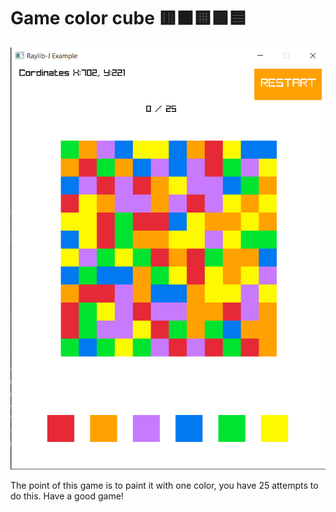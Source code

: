 # Game color cube 🟥🟧🟨🟩🟦
![2024-09-13_10-39-33](https://github.com/Pol1glot/Game_color_cube/blob/664b6f496bb8df97b04e2d3e17405b92356e9c4e/image/2024-09-13_10-39-33.png)

The point of this game is to paint it with one color, you have 25 attempts to do this.
Have a good game!
